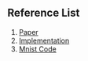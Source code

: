 ## Reference List

1. [Paper](https://arxiv.org/abs/1708.02002)
2. [Implementation](https://github.com/mkocabas/focal-loss-keras)
3. [Mnist Code](https://github.com/keras-team/keras/blob/master/examples/mnist_cnn.py)